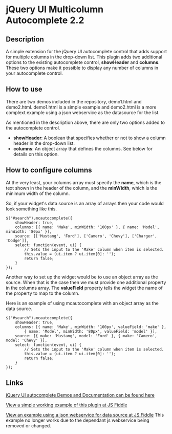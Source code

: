 jQuery UI Multicolumn Autocomplete 2.2
======================================

Description
-----------
A simple extension for the jQuery UI autocomplete control that adds support for multiple columns in the drop-down list.
This plugin adds two additional options to the existing autocomplete control, **showHeader** and **columns**. These two options make it possible to display any number of columns in your autocomplete control.


How to use
----------
There are two demos included in the repository, demo1.html and demo2.html. demo1.html is a simple example and demo2.html is a more complext example using a json webservice as the datasource for the list.


As mentioned in the description above, there are only two options added to the autocomplete control.
- **showHeader**: A boolean that specifies whether or not to show a column header in the drop-down list.
- **columns**: An object array that defines the columns. See below for details on this option.

How to configure columns
------------------------
At the very least, your columns array must specify the **name**, which is the text shown in the header of the column, and the **minWidth**, which is the minimum width of the column.

So, if your widget's data source is an array of arrays then your code would look something like this.

	$("#search").mcautocomplete({
		showHeader: true,
		columns: [{ name: 'Make', minWidth: '100px' }, { name: 'Model', minWidth: '80px' }],
		source: [['Mustang', 'Ford'], ['Camero', 'Chevy'], ['Charger', 'Dodge']],
		select: function(event, ui) {
			// Sets the input to the 'Make' column when item is selected.
			this.value = (ui.item ? ui.item[0]: '');
			return false;
		}
	});

Another way to set up the widget would be to use an object array as the source. When that is the case then we must provide one additional property in the columns array. The **valueField** property tells the widget the name of the property to map to the column. 

Here is an example of using mcautocomplete with an object array as the data source.

	$("#search").mcautocomplete({
		showHeader: true,
		columns: [{ name: 'Make', minWidth: '100px', valueField: 'make' },
			{ name: 'Model', minWidth: '80px', valueField: 'model' }],
		source: [{ make: 'Mustang', model: 'Ford' }, { make: 'Camero', model: 'Chevy' }],
		select: function(event, ui) {
			// Sets the input to the 'Make' column when item is selected.
			this.value = (ui.item ? ui.item[0]: '');
			return false;
		}
	});
	
Links
-----
[jQuery UI autocomplete Demos and Documentation can be found here](http://jqueryui.com/demos/autocomplete/)

[View a simple working example of this plugin at JS Fiddle](http://jsfiddle.net/alforno/d3t7V/)

[View an example using a json webservice for data source at JS Fiddle](http://jsfiddle.net/alforno/g4stL/)
This example no longer works due to the dependant js webservice being removed or changed.